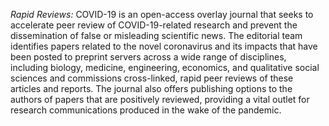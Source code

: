 _Rapid Reviews:_ COVID-19 is an open-access overlay journal that seeks to accelerate peer review of COVID-19-related research and prevent the dissemination of false or misleading scientific news. The editorial team identifies papers related to the novel coronavirus and its impacts that have been posted to preprint servers across a wide range of disciplines, including biology, medicine, engineering, economics, and qualitative social sciences and commissions cross-linked, rapid peer reviews of these articles and reports. The journal also offers publishing options to the authors of papers that are positively reviewed, providing a vital outlet for research communications produced in the wake of the pandemic.